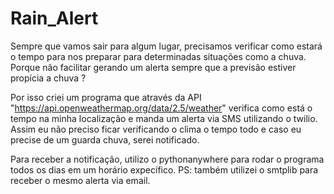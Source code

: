 # Rain_Alert
Sempre que vamos sair para algum lugar, precisamos verificar como estará o tempo para nos preparar para determinadas situações como a chuva. Porque não facilitar gerando um alerta sempre que a previsão estiver propícia a chuva ? 

Por isso criei um programa que através da API "https://api.openweathermap.org/data/2.5/weather" verifica como está o tempo na minha localização e manda um alerta via SMS utilizando o twilio. Assim eu não preciso ficar verificando o clima o tempo todo e caso eu precise de um guarda chuva, serei notificado.

Para receber a notificação, utilizo o pythonanywhere para rodar o programa todos os dias em um horário expecífico.
PS: também utilizei o smtplib para receber o mesmo alerta via email.
